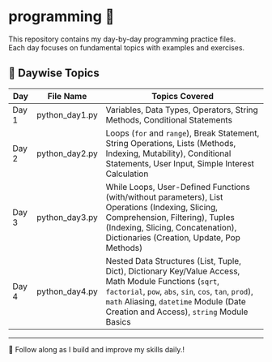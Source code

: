 # programming 🐍

This repository contains my day-by-day programming practice files.  
Each day focuses on fundamental topics with examples and exercises.

## 📅 Daywise Topics

| Day  | File Name        | Topics Covered                                                                 |
|------|------------------|--------------------------------------------------------------------------------|
| Day 1| python_day1.py   | Variables, Data Types, Operators, String Methods, Conditional Statements       |
| Day 2| python_day2.py   | Loops (`for` and `range`), Break Statement, String Operations, Lists (Methods, Indexing, Mutability), Conditional Statements, User Input, Simple Interest Calculation |
| Day 3| python_day3.py   | While Loops, User-Defined Functions (with/without parameters), List Operations (Indexing, Slicing, Comprehension, Filtering), Tuples (Indexing, Slicing, Concatenation), Dictionaries (Creation, Update, Pop Methods) |
| Day 4| python_day4.py   | Nested Data Structures (List, Tuple, Dict), Dictionary Key/Value Access, Math Module Functions (`sqrt`, `factorial`, `pow`, `abs`, `sin`, `cos`, `tan`, `prod`), `math` Aliasing, `datetime` Module (Date Creation and Access), `string` Module Basics |

---

🚀 Follow along as I build and improve my skills daily.!
